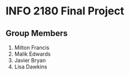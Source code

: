 # INFO 2180 Final Project

## Group Members

1. Milton Francis
2. Malik Edwards
3. Javier Bryan
4. Lisa Dawkins